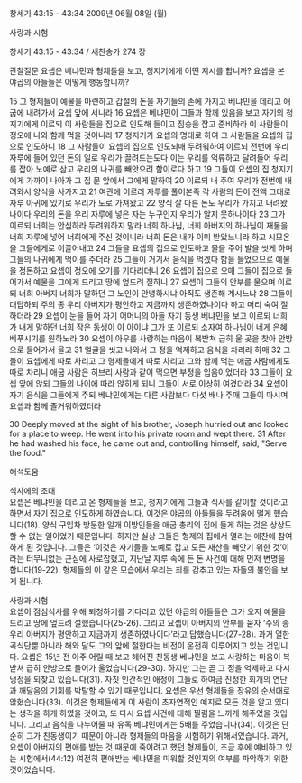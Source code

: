 창세기 43:15 - 43:34 
2009년 06월 08일 (월)

사랑과 시험



창세기 43:15 - 43:34 / 새찬송가 274 장


관찰질문
요셉은 베냐민과 형제들을 보고, 청지기에게 어떤 지시를 합니까?
요셉을 본 야곱의 아들들은 어떻게 행동합니까?

15 그 형제들이 예물을 마련하고 갑절의 돈을 자기들의 손에 가지고 베냐민을 데리고 애굽에 내려가서 요셉 앞에 서니라 16 요셉은 베냐민이 그들과 함께 있음을 보고 자기의 청지기에게 이르되 이 사람들을 집으로 인도해 들이고 짐승을 잡고 준비하라 이 사람들이 정오에 나와 함께 먹을 것이니라 17 청지기가 요셉의 명대로 하여 그 사람들을 요셉의 집으로 인도하니 18 그 사람들이 요셉의 집으로 인도되매 두려워하여 이르되 전번에 우리 자루에 들어 있던 돈의 일로 우리가 끌려드는도다 이는 우리를 억류하고 달려들어 우리를 잡아 노예로 삼고 우리의 나귀를 빼앗으려 함이로다 하고 19 그들이 요셉의 집 청지기에게 가까이 나아가 그 집 문 앞에서 그에게 말하여 20 이르되 내 주여 우리가 전번에 내려와서 양식을 사가지고 21 여관에 이르러 자루를 풀어본즉 각 사람의 돈이 전액 그대로 자루 아귀에 있기로 우리가 도로 가져왔고 22 양식 살 다른 돈도 우리가 가지고 내려왔나이다 우리의 돈을 우리 자루에 넣은 자는 누구인지 우리가 알지 못하나이다 23 그가 이르되 너희는 안심하라 두려워하지 말라 너희 하나님, 너희 아버지의 하나님이 재물을 너희 자루에 넣어 너희에게 주신 것이니라 너희 돈은 내가 이미 받았느니라 하고 시므온을 그들에게로 이끌어내고  24 그들을 요셉의 집으로 인도하고 물을 주어 발을 씻게 하며 그들의 나귀에게 먹이를 주더라 25 그들이 거기서 음식을 먹겠다 함을 들었으므로 예물을 정돈하고 요셉이 정오에 오기를 기다리더니 26 요셉이 집으로 오매 그들이 집으로 들어가서 예물을 그에게 드리고 땅에 엎드려 절하니 27 요셉이 그들의 안부를 물으며 이르되 너희 아버지 너희가 말하던 그 노인이 안녕하시냐 아직도 생존해 계시느냐 28 그들이 대답하되 주의 종 우리 아버지가 평안하고 지금까지 생존하였나이다 하고 머리 숙여 절하더라 29 요셉이 눈을 들어 자기 어머니의 아들 자기 동생 베냐민을 보고 이르되 너희가 내게 말하던 너희 작은 동생이 이 아이냐 그가 또 이르되 소자여 하나님이 네게 은혜 베푸시기를 원하노라 
30 요셉이 아우를 사랑하는 마음이 복받쳐 급히 울 곳을 찾아 안방으로 들어가서 울고 31 얼굴을 씻고 나와서 그 정을 억제하고 음식을 차리라 하매 32 그들이 요셉에게 따로 차리고 그 형제들에게 따로 차리고 그와 함께 먹는 애굽 사람에게도 따로 차리니 애굽 사람은 히브리 사람과 같이 먹으면 부정을 입음이었더라 33 그들이 요셉 앞에 앉되 그들의 나이에 따라 앉히게 되니 그들이 서로 이상히 여겼더라 34 요셉이 자기 음식을 그들에게 주되 베냐민에게는 다른 사람보다 다섯 배나 주매 그들이 마시며 요셉과 함께 즐거워하였더라 

30 Deeply moved at the sight of his brother, Joseph hurried out and looked for a place to weep. He went into his private room and wept there. 31 After he had washed his face, he came out and, controlling himself, said, "Serve the food."

해석도움





식사에의 초대  
요셉은 베냐민을 데리고 온 형제들을 보고, 청지기에게 그들과 식사를 같이할 것이라고 하면서 자기 집으로 인도하게 하였습니다. 이것은 야곱의 아들들을 두려움에 떨게 했습니다(18). 양식 구입차 방문한 일개 이방인들을 애굽 총리의 집에 들게 하는 것은 상상도 할 수 없는 일이었기 때문입니다. 하지만 실상 그들은 형제의 집에서 열리는 애찬에 참여하게 된 것입니다. 그들은 ‘이것은 자기들을 노예로 잡고 모든 재산을 빼앗기 위한 것’이라는 터무니없는 근심에 사로잡혔고, 지난날 자루 속에 든 돈 사건에 대해 먼저 변명을 합니다(19-22). 형제들의 이 같은 모습에서 우리는 죄를 감추고 있는 자들의 불안을 보게 됩니다. 

사랑과 시험   
요셉이 점심식사를 위해 퇴청하기를 기다리고 있던 야곱의 아들들은 그가 오자 예물을 드리고 땅에 엎드려 절했습니다(25-26). 그리고 요셉이 아버지의 안부를 묻자 ‘주의 종 우리 아버지가 평안하고 지금까지 생존하였나이다’라고 답했습니다(27-28). 과거 열한 곡식단뿐 아니라 해와 달도 그의 앞에 절한다는 비전이 온전히 이루어지고 있는 것입니다. 요셉은 15년 전 아주 어릴 때 보고 헤어진 친동생 베냐민을 보고 사랑하는 마음이 복받쳐 급히 안방으로 들어가 울었습니다(29-30). 하지만 그는 곧 그 정을 억제하고 다시 냉정을 되찾고 있습니다(31). 자칫 인간적인 애정이 그들로 하여금 진정한 회개의 연단과 깨달음의 기회를 박탈할 수 있기 때문입니다. 요셉은 우선 형제들을 장유의 순서대로 앉혔습니다(33). 이것은 형제들에게 이 사람이 초자연적인 예지로 모든 것을 알고 있다는 생각을 하게 하였을 것이고, 또 다시 요셉 사건에 대해 찔림을 느끼게 해주었을 것입니다. 그리고 음식을 나누어줄 때 유독 베냐민에게는 5배를 주었습니다(34). 이것은 단순히 그가 친동생이기 때문이 아니라 형제들의 마음을 시험하기 위해서였습니다. 과거, 요셉이 아버지의 편애를 받는 것 때문에 죽이려고 했던 형제들이, 조금 후에 예비하고 있는 시험에서(44:12) 여전히 편애받는 베냐민을 미워할 것인지의 여부를 파악하기 위한 것이었습니다.